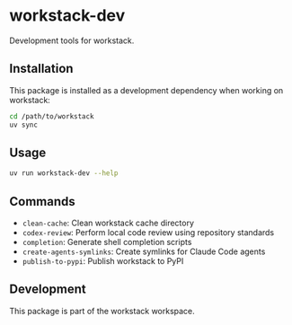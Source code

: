 # workstack-dev

Development tools for workstack.

## Installation

This package is installed as a development dependency when working on workstack:

```bash
cd /path/to/workstack
uv sync
```

## Usage

```bash
uv run workstack-dev --help
```

## Commands

- `clean-cache`: Clean workstack cache directory
- `codex-review`: Perform local code review using repository standards
- `completion`: Generate shell completion scripts
- `create-agents-symlinks`: Create symlinks for Claude Code agents
- `publish-to-pypi`: Publish workstack to PyPI

## Development

This package is part of the workstack workspace.
